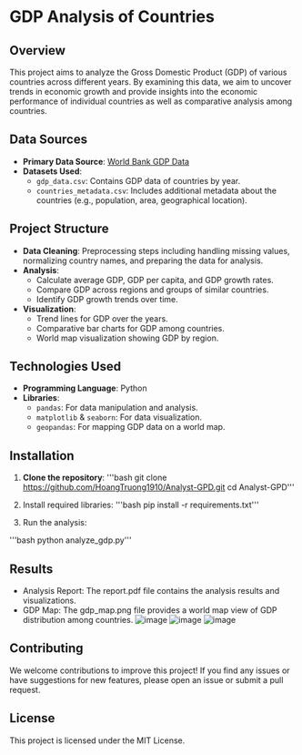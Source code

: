 # GDP Analysis of Countries

## Overview

This project aims to analyze the Gross Domestic Product (GDP) of various countries across different years. By examining this data, we aim to uncover trends in economic growth and provide insights into the economic performance of individual countries as well as comparative analysis among countries.

## Data Sources

- **Primary Data Source**: [World Bank GDP Data](https://data.worldbank.org/)
- **Datasets Used**:
  - `gdp_data.csv`: Contains GDP data of countries by year.
  - `countries_metadata.csv`: Includes additional metadata about the countries (e.g., population, area, geographical location).

## Project Structure

- **Data Cleaning**: Preprocessing steps including handling missing values, normalizing country names, and preparing the data for analysis.
- **Analysis**:
  - Calculate average GDP, GDP per capita, and GDP growth rates.
  - Compare GDP across regions and groups of similar countries.
  - Identify GDP growth trends over time.
- **Visualization**:
  - Trend lines for GDP over the years.
  - Comparative bar charts for GDP among countries.
  - World map visualization showing GDP by region.

## Technologies Used

- **Programming Language**: Python
- **Libraries**:
  - `pandas`: For data manipulation and analysis.
  - `matplotlib` & `seaborn`: For data visualization.
  - `geopandas`: For mapping GDP data on a world map.

## Installation

1. **Clone the repository**:
   '''bash
   git clone https://github.com/HoangTruong1910/Analyst-GPD.git
   cd Analyst-GPD'''

2. Install required libraries:
   '''bash
pip install -r requirements.txt'''

3. Run the analysis:

'''bash
python analyze_gdp.py'''

## Results
* Analysis Report: The report.pdf file contains the analysis results and visualizations.
* GDP Map: The gdp_map.png file provides a world map view of GDP distribution among countries.
![image](https://github.com/user-attachments/assets/572d6180-a963-4d67-8002-4fd9089afd08)
![image](https://github.com/user-attachments/assets/acf3b6b2-9477-4809-907d-037990c535db)
![image](https://github.com/user-attachments/assets/ea3198f6-2c61-4def-895e-ef71b3d1ea67)

## Contributing
We welcome contributions to improve this project! If you find any issues or have suggestions for new features, please open an issue or submit a pull request.

## License
This project is licensed under the MIT License.
